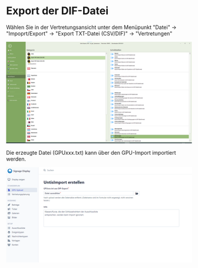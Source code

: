 # Export der DIF-Datei

Wählen Sie in der Vertretungsansicht unter dem Menüpunkt
"Datei" → "Impoprt/Export" → "Export TXT-Datei (CSV/DIF)" → "Vertretungen"

![img_7.png](img_7.png)

Die erzeugte Datei (GPUxxx.txt) kann über den GPU-Import importiert werden.

![img_8.png](img_8.png)